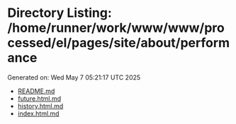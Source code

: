 # Directory Listing: /home/runner/work/www/www/processed/el/pages/site/about/performance
Generated on: Wed May  7 05:21:17 UTC 2025

- [README.md](README.md)
- [future.html.md](future.html.md)
- [history.html.md](history.html.md)
- [index.html.md](index.html.md)
